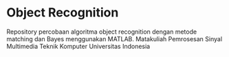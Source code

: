 # Object Recognition
Repository percobaan algoritma object recognition dengan metode matching dan Bayes menggunakan MATLAB. Matakuliah Pemrosesan Sinyal Multimedia Teknik Komputer Universitas Indonesia
